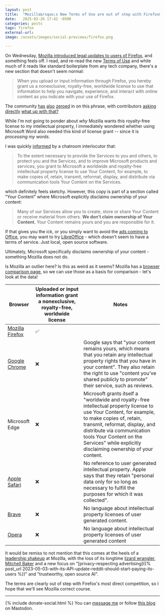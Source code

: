 ```yaml
---
layout: post
title:  "Mozilla&rsquo;s New Terms of Use are out of step with Firefox&rsquo;s Direct Competition"
date:   2025-02-26 17:42 -0500
categories: posts
tags: firefox
external-url: 
image: /assets/images/social-previews/firefox.png

---
```

On Wednesday, [Mozilla introduced legal updates to users of Firefox](https://blog.mozilla.org/en/products/firefox/firefox-news/firefox-terms-of-use/), and something feels off. I read, and re-read the new [Terms of Use](https://www.mozilla.org/en-US/about/legal/terms/firefox/) and while much of it reads like standard boilerplate from any tech company, there's a new section that doesn't seem normal:

> When you upload or input information through Firefox, you hereby grant us a nonexclusive, royalty-free, worldwide license to use that information to help you navigate, experience, and interact with online content as you indicate with your use of Firefox.

The community [has](https://mastodon.social/@jomo@mstdn.io/114072136832770185) [also](https://mastodon.social/@mttaggart@infosec.exchange/114071999430250354) [zeroed](https://www.reddit.com/r/firefox/comments/1iyuvjf/introducing_a_terms_of_use_and_updated_privacy/meyb9e9/) in on this phrase, with contributors [asking directly](https://discourse.mozilla.org/t/why-does-mozilla-now-require-a-nonexclusive-royalty-free-worldwide-license-when-entering-information-in-firefox/140700) [what up with that?](https://www.youtube.com/watch?v=sqpnRyfz_aY)

While I'm not going to ponder about *why* Mozilla wants this royalty-free license to my intellectual property, I immediately wondered whether using Microsoft Word also needed this kind of license grant -- since it is *processing my words*.

I was quickly [informed](https://www.microsoft.com/en-us/legal/terms-of-use) by a chatroom interlocutor that:

>To the extent necessary to provide the Services to you and others, to protect you and the Services, and to improve Microsoft products and services, you grant to Microsoft a worldwide and royalty-free intellectual property license to use Your Content, for example, to make copies of, retain, transmit, reformat, display, and distribute via communication tools Your Content on the Services.

which definitely feels sketchy. However, this copy is part of a section called "Your Content" where Microsoft explicitly disclaims ownership of your content:

> Many of our Services allow you to create, store or share Your Content or receive material from others. **We don’t claim ownership of Your Content.** Your Content remains yours and you are responsible for it.

If that gives you the ick, or you simply want to avoid the [ads coming to Office](https://beebom.com/microsoft-free-ad-supported-office-quietly-launched/), you may want to try [LibreOffice](https://www.libreoffice.org/) - which doesn't seem to have a terms of service. Just local, open source software.

Ultimately, Microsoft specifically disclaims ownership of your content - something Mozilla does not do.

Is Mozilla an outlier here? Is this as weird as it seems? Mozilla has a [browser comparison page](https://www.mozilla.org/en-US/firefox/browsers/compare/), so we can use those as a basis for comparison - let's look at the data!

| Browser  |  Uploaded or input information grant a nonexclusive, royalty-free, worldwide license |  Notes |
|---|---|---|
| [Mozilla Firefox](https://www.mozilla.org/en-US/about/legal/terms/firefox/)  | ✅  |    |
| [Google Chrome](https://policies.google.com/terms?hl=en-US)  |  ❌ | Google says that "your content remains yours, which means that you retain any intellectual property rights that you have in your content". They also retain the right to use "content you’ve shared publicly to promote" their service, such as reviews.  |
| Microsoft Edge  | ❌  | Microsoft grants itself a "worldwide and royalty-free intellectual property license to use Your Content, for example, to make copies of, retain, transmit, reformat, display, and distribute via communication tools Your Content on the Services" while explicitly disclaiming ownership of your content.  |
| [Apple Safari](https://www.apple.com/legal/privacy/data/en/safari/)  | ❌  | No reference to user generated intellectual property. Apple says that they retain "personal data only for so long as necessary to fulfill the purposes for which it was collected".  |
| [Brave](https://brave.com/terms-of-use/)  | ❌  | No language about intellectual property licenses of user generated content.  |
| [Opera](https://www.opera.com/legal/terms)  |  ❌ |  No language about intellectual property licenses of user generated content |

It would be remiss to not mention that this comes at the heels of a [leadership shakeup](https://blog.mozilla.org/en/mozilla/mozilla-leadership-growth-planning-updates/) at Mozilla, with the loss of its longtime [lizard wrangler, Mitchell Baker](https://www.politico.com/story/2014/10/getting-there-mozilla-foundations-mitchell-baker-111479) and a new focus on "[privacy-respecting advertising]({% post_url 2023-05-03-with-its-API-update-reddit-should-start-paying-its-users %})" and "trustworthy, open source AI".

The terms are clearly out of step with Firefox's most direct competition, so I hope that we'll see Mozilla correct course.

---

{% include donate-social.html %} You can [message me](https://mastodon.social/@yoasif) or follow [this blog](https://mastodon.social/@quippdblog) on Mastodon.
